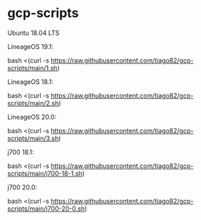 # gcp-scripts

Ubuntu 18.04 LTS 

LineageOS 19.1:

bash <(curl -s https://raw.githubusercontent.com/tiago82/gcp-scripts/main/1.sh)

LineageOS 18.1:

bash <(curl -s https://raw.githubusercontent.com/tiago82/gcp-scripts/main/2.sh)

LineageOS 20.0:

bash <(curl -s https://raw.githubusercontent.com/tiago82/gcp-scripts/main/3.sh)

j700 18.1: 

bash <(curl -s https://raw.githubusercontent.com/tiago82/gcp-scripts/main/j700-18-1.sh)

j700 20.0: 

bash <(curl -s https://raw.githubusercontent.com/tiago82/gcp-scripts/main/j700-20-0.sh)





